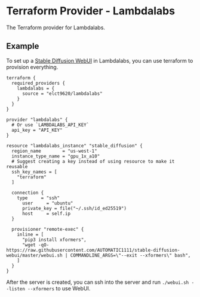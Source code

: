 Terraform Provider - Lambdalabs
===

The Terraform provider for Lambdalabs.

## Example

To set up a [Stable Diffusion WebUI](https://github.com/AUTOMATIC1111/stable-diffusion-webui) in Lambdalabs, you can use terraform to provision everything.

```hcl
terraform {
  required_providers {
    lambdalabs = {
      source = "elct9620/lambdalabs"
    }
  }
}

provider "lambdalabs" {
  # Or use `LAMBDALABS_API_KEY`
  api_key = "API_KEY"
}

resource "lambdalabs_instance" "stable_diffusion" {
  region_name        = "us-west-1"
  instance_type_name = "gpu_1x_a10"
  # Suggest creating a key instead of using resource to make it reusable
  ssh_key_names = [
    "terraform"
  ]

  connection {
    type     = "ssh"
      user     = "ubuntu"
      private_key = file("~/.ssh/id_ed25519")
      host     = self.ip
  }

  provisioner "remote-exec" {
    inline = [
      "pip3 install xformers",
      "wget -qO- https://raw.githubusercontent.com/AUTOMATIC1111/stable-diffusion-webui/master/webui.sh | COMMANDLINE_ARGS=\"--exit --xformers\" bash",
    ]
  }
}
```
After the server is created, you can ssh into the server and run `./webui.sh --listen --xformers` to use WebUI.
